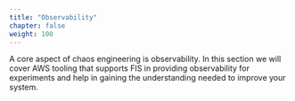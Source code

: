 ```yaml
---
title: "Observability"
chapter: false
weight: 100
---
```


A core aspect of chaos engineering is observability. In this section we will cover AWS tooling that supports FIS in providing observability for experiments and help in gaining the understanding needed to improve your system.